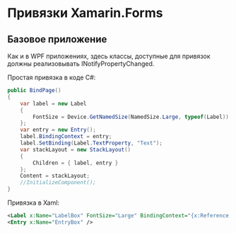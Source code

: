 # Привязки Xamarin.Forms

## Базовое приложение

Как и в WPF приложениях, здесь классы, доступные для привязок должны реализовывать INotifyPropertyChanged. 

Простая привязка в коде C#:

```csharp
public BindPage()
{
    var label = new Label
    {
        FontSize = Device.GetNamedSize(NamedSize.Large, typeof(Label))
    };
    var entry = new Entry();
    label.BindingContext = entry;
    label.SetBinding(Label.TextProperty, "Text");
    var stackLayout = new StackLayout()
    {
        Children = { label, entry }
    };
    Content = stackLayout;
    //InitializeComponent();
}
```

Привязка в Xaml:
```xml
<Label x:Name="LabelBox" FontSize="Large" BindingContext="{x:Reference EntryBox}" Text="{Binding Text}" />
<Entry x:Name="EntryBox" />
```
